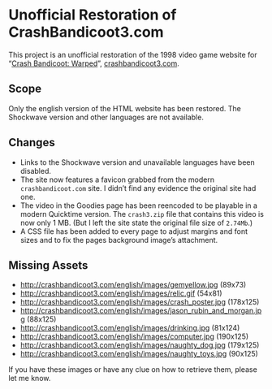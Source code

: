 # Unofficial Restoration of CrashBandicoot3.com

This project is an unofficial restoration of the 1998 video game website for “[Crash Bandicoot: Warped](https://en.wikipedia.org/wiki/Crash_Bandicoot:_Warped)”, [crashbandicoot3.com](https://crash3.hteumeuleu.com).

## Scope

Only the english version of the HTML website has been restored. The Shockwave version and other languages are not available.

## Changes

* Links to the Shockwave version and unavailable languages have been disabled.
* The site now features a favicon grabbed from the modern `crashbandicoot.com` site. I didn’t find any evidence the original site had one.
* The video in the Goodies page has been reencoded to be playable in a modern Quicktime version. The  `crash3.zip` file that contains this video is now only 1 MB. (But I left the site state the original file size of `2.74Mb`.)
* A CSS file has been added to every page to adjust margins and font sizes and to fix the pages background image’s attachment.

## Missing Assets

* http://crashbandicoot3.com/english/images/gemyellow.jpg (89x73)
* http://crashbandicoot3.com/english/images/relic.gif (54x81)
* http://crashbandicoot3.com/english/images/crash_poster.jpg (178x125)
* http://crashbandicoot3.com/english/images/jason_rubin_and_morgan.jpg (88x125)
* http://crashbandicoot3.com/english/images/drinking.jpg (81x124)
* http://crashbandicoot3.com/english/images/computer.jpg (190x125)
* http://crashbandicoot3.com/english/images/naughty_dog.jpg (179x125)
* http://crashbandicoot3.com/english/images/naughty_toys.jpg (90x125)

If you have these images or have any clue on how to retrieve them, please let me know.
